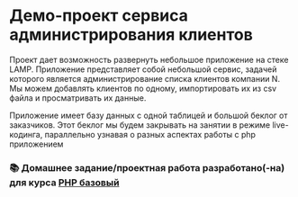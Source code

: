 # Демо-проект сервиса администрирования клиентов

Проект дает возможность развернуть небольшое приложение на стеке LAMP. Приложение представляет собой небольшой сервис,
задачей которого является администрирование списка клиентов компании N. Мы можем добавлять клиентов по одному, импортировать их из csv файла
и просматривать их данные.

Приложение имеет базу данных с одной таблицей и большой беклог от заказчиков. Этот беклог мы будем закрывать на занятии в режиме live-кодинга, 
параллельно узнавая о разных аспектах работы с php приложением

### 📚 Домашнее задание/проектная работа разработано(-на) для курса [PHP базовый](https://otus.ru/lessons/php-basic/?utm_source=github&utm_medium=free&utm_campaign=otus)